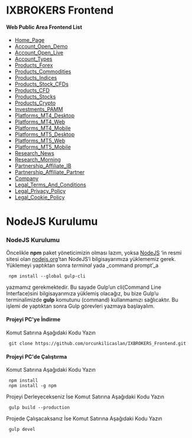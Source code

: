 # IXBROKERS Frontend

#### Web Public Area Frontend List
 - [Home_Page](https://orcunkilicaslan.github.io/IXBROKERS_Frontend/html/Home_Page.html)
 - [Account_Open_Demo](https://orcunkilicaslan.github.io/IXBROKERS_Frontend/html/Account_Open_Demo.html)
 - [Account_Open_Live](https://orcunkilicaslan.github.io/IXBROKERS_Frontend/html/Account_Open_Live.html)
 - [Account_Types](https://orcunkilicaslan.github.io/IXBROKERS_Frontend/html/Account_Types.html)
 - [Products_Forex](https://orcunkilicaslan.github.io/IXBROKERS_Frontend/html/Products_Forex.html)
 - [Products_Commodities](https://orcunkilicaslan.github.io/IXBROKERS_Frontend/html/Products_Commodities.html)
 - [Products_Indices](https://orcunkilicaslan.github.io/IXBROKERS_Frontend/html/Products_Indices.html)
 - [Products_Stock_CFDs](https://orcunkilicaslan.github.io/IXBROKERS_Frontend/html/Products_Stock_CFDs.html)
 - [Products_CFD](https://orcunkilicaslan.github.io/IXBROKERS_Frontend/html/23_Products_CFD.html)
 - [Products_Stocks](https://orcunkilicaslan.github.io/IXBROKERS_Frontend/html/Products_Stocks.html)
 - [Products_Crypto](https://orcunkilicaslan.github.io/IXBROKERS_Frontend/html/Products_Crypto.html)
 - [Investments_PAMM](https://orcunkilicaslan.github.io/IXBROKERS_Frontend/html/Investments_PAMM.html)
 - [Platforms_MT4_Desktop](https://orcunkilicaslan.github.io/IXBROKERS_Frontend/html/Platforms_MT4_Desktop.html)
 - [Platforms_MT4_Web](https://orcunkilicaslan.github.io/IXBROKERS_Frontend/html/Platforms_MT4_Web.html)
 - [Platforms_MT4_Mobile](https://orcunkilicaslan.github.io/IXBROKERS_Frontend/html/Platforms_MT4_Mobile.html)
 - [Platforms_MT5_Desktop](https://orcunkilicaslan.github.io/IXBROKERS_Frontend/html/Platforms_MT5_Desktop.html)
 - [Platforms_MT5_Web](https://orcunkilicaslan.github.io/IXBROKERS_Frontend/html/Platforms_MT5_Web.html)
 - [Platforms_MT5_Mobile](https://orcunkilicaslan.github.io/IXBROKERS_Frontend/html/Platforms_MT5_Mobile.html)
 - [Research_News](https://orcunkilicaslan.github.io/IXBROKERS_Frontend/html/Research_News.html)
 - [Research_Morning](https://orcunkilicaslan.github.io/IXBROKERS_Frontend/html/Research_Morning.html)
 - [Partnership_Affiliate_IB](https://orcunkilicaslan.github.io/IXBROKERS_Frontend/html/Partnership_Affiliate_IB.html)
 - [Partnership_Affiliate_Partner](https://orcunkilicaslan.github.io/IXBROKERS_Frontend/html/Partnership_Affiliate_Partner.html)
 - [Company](https://orcunkilicaslan.github.io/IXBROKERS_Frontend/html/Company.html)
 - [Legal_Terms_And_Conditions](https://orcunkilicaslan.github.io/IXBROKERS_Frontend/html/Legal_Terms_And_Conditions.html)
 - [Legal_Privacy_Policy](https://orcunkilicaslan.github.io/IXBROKERS_Frontend/html/Legal_Privacy_Policy.html)
 - [Legal_Cookie_Policy](https://orcunkilicaslan.github.io/IXBROKERS_Frontend/html/Legal_Cookie_Policy.html)
   

# NodeJS Kurulumu
  
### NodeJS Kurulumu  
Öncelikle **npm** paket yöneticimizin olması lazım, yoksa [NodeJS](https://nodejs.org/) ‘in resmi sitesi olan [nodejs.org](https://nodejs.org/en/download/)’tan NodeJS’i bilgisayarımıza yüklememiz gerek.  Yüklemeyi yaptıktan sonra _terminal_ yada _command prompt’_a  
  
     npm install --global gulp-cli  

yazmamız gerekmektedir. Bu sayade Gulp’un cli(Command Line Interface)sini bilgisayarımıza yüklemiş olacağız, bu bize Gulp’u terminalimizde **gulp** komutunu (command) kullanmamızı sağlıcaktır. Bu işlemi de yaptıktan sonra Gulp görevleri yazmaya başlayalım.  
  
  
#### Projeyi PC'ye İndirme  
Komut Satırına Aşağıdaki Kodu Yazın  

     git clone https://github.com/orcunkilicaslan/IXBROKERS_Frontend.git  

#### Projeyi PC'de Çalıştırma  
Komut Satırına Aşağıdaki Kodu Yazın  

     npm install
     npm install -g npm  


Projeyi Derleyecekseniz İse Komut Satırına Aşağıdaki Kodu Yazın  

     gulp build --production

Projede Çalışacaksanız İse Komut Satırına Aşağıdaki Kodu Yazın  

     gulp devel  
